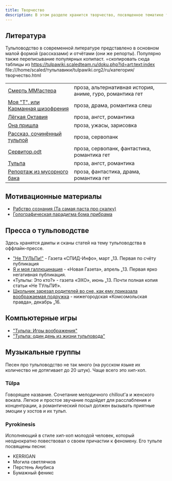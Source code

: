 ```yaml
---
title: Творчество
description: В этом разделе хранится творчество, посвященное тематике тульповодства.
---
```


## Литература
Тульповодство в современной литературе представлено в основном малой формой (рассказами) и отчётами (они же репорты). Популярно также переписывание популярных копипаст.
=скопировать сюда таблицы из https://tulpawiki.scaledteam.ru/doku.php?id=art:text:index
file:///home/scaled/тульпавики/tulpawiki.org2/ru/категория/творчество.html 

|||
|---|---|
|[Смерть ММ!астера](смерть_мастера) 	| 	проза, альтернативная история, аниме, гуро, романтика гет|
|[Моя "Т", или Карманная шизофрения](moyat) 	| 	проза, драма, романтика слеш|
|[Лёгкая Октавия](light_octavia) 	| 	проза, ангст, романтика|
|[Она пришла](onaprishla) 	| 	проза, ужасы, зарисовка|
|[Рассказ, сочинённый тульпой](рассказ_сочинённый_тульпой) 	| 	проза, сервопанк|
|[Сервитор.odt](servitor_odt) 	| 	проза, сервопанк, фантастика, романтика гет|
|[Тульпа](tulpa_story) 	| 	проза, ангст, романтика|
|[Репортаж из мусорного бака](репортаж_из_мусорного_бака) 	| 	проза, фантастика, драма, романтика гет|


## Мотивационные материалы
* [Рабство сознания (Та самая паста про скалку)](рабство_сознания_паста_про_скалку)
* [Голографическая парадигма бома прибрама](голографическая_парадигма_бома_прибрама)

## Пресса о тульповодстве
Здесь хранятся дампы и сканы статей на тему тульповодства в оффлайн-прессе.
* ["Не ТУЛЬПи!"](не_тульпи) - Газета «СПИД-Инфо», март „13. Первая по счёту публикация 
* [Я и моя галлюцинация](я_и_моя_галлюцинация) - «Новая Газета», апрель „13. Первая ярко негативная публикация. 
* «Тульпы: Это кто?» - газета «ЭХО», июнь „13. Почти полная копия статьи «Не ТУльПИ!».
* [Школьник зарезал родителей во сне, как ему приказала воображаемая подружка](lownovgorodscrazyscholar) - нижегородская «Комсомольская правда», декабрь „16.

## Компьютерные игры
* ["Тульпа: Игры воображения"](tulpa_imagination_games)
* ["Тульпа: один день из жизни тульповода"](tulpa_a_day_in_the_life)

## Музыкальные группы
Песен про тульповодство не так много (на русском языке их количество не дотягивает до 20 штук). Чаще всего это хип-хоп.

### Tülpa
Говорящее название. Сочетание мелодичного chillout'а и женского вокала. Легкое и простое звучание подойдет для расслабления и концентрации, а романтический посыл должен вызывать приятные эмоции у хостов и их тульп.

### Pyrokinesis
Исполняющий в стиле хип-хоп молодой человек, который неоднократно повествовал о своем причастии к феномену. Его тульпе посвящены песни:
* KERRIGAN
* Могила светлячков
* Перстень Анубиса
* Бумажный феникс
